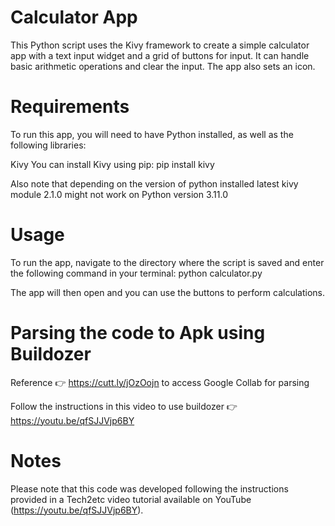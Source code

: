 # Calculator App
This Python script uses the Kivy framework to create a simple calculator app with a text input widget and a grid of buttons for input. It can handle basic arithmetic operations and clear the input. The app also sets an icon.

# Requirements
To run this app, you will need to have Python installed, as well as the following libraries:

Kivy
You can install Kivy using pip:
pip install kivy

Also note that depending on the version of python installed latest kivy module 2.1.0 might not work on Python version 3.11.0

# Usage
To run the app, navigate to the directory where the script is saved and enter the following command in your terminal:
python calculator.py

The app will then open and you can use the buttons to perform calculations.

# Parsing the code to Apk using Buildozer  
Reference 👉 https://cutt.ly/jOzOojn to access Google Collab for parsing

Follow the instructions in this video to use buildozer 👉 https://youtu.be/qfSJJVjp6BY
# Notes
Please note that this code was developed following the instructions provided in a Tech2etc video tutorial available on YouTube (https://youtu.be/qfSJJVjp6BY).
